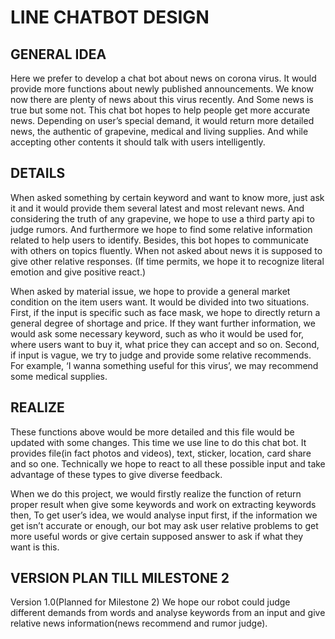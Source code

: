 # LINE CHATBOT DESIGN

## GENERAL IDEA 
Here we prefer to develop a chat bot about news on corona virus. It would provide more functions about newly published announcements. We know now there are plenty of news about this virus recently. And Some news is true but some not. This chat bot hopes to help people get more accurate news. Depending on user’s special demand, it would return more detailed news, the authentic of grapevine, medical and living supplies. And while accepting other contents it should talk with users intelligently.

## DETAILS
When asked something by certain keyword and want to know more, just ask it and it would provide them several latest and most relevant news. And considering the truth of any grapevine, we hope to use a third party api to judge rumors. And furthermore we hope to find some relative information related to help users to identify. Besides, this bot hopes to communicate with others on topics fluently. When not asked about news it is supposed to give other relative responses. (If time permits, we hope it to recognize literal emotion and give positive react.)

When asked by material issue, we hope to provide a general market condition on the item users want. It would be divided into two situations. First, if the input is specific such as face mask, we hope to directly return a general degree of shortage and price. If they want further information, we would ask some necessary keyword, such as who it would be used for, where users want to buy it, what price they can accept and so on. Second, if input is vague, we try to judge and provide some relative recommends. For example, ‘I wanna something useful for this virus’, we may recommend some medical supplies.

## REALIZE
These functions above would be more detailed and this file would be updated with some changes. This time we use line to do this chat bot. It provides file(in fact photos and videos), text, sticker, location, card share and so one. Technically we hope to react to all these possible input and take advantage of these types to give diverse feedback. 

When we do this project, we would firstly realize the function of return proper result when give some keywords and work on extracting keywords then, To get user’s idea, we would analyse input first, if the information we get isn’t accurate or enough, our bot may ask user relative problems to get more useful words or give certain supposed answer to ask if what they want is this.

## VERSION PLAN TILL MILESTONE 2
Version 1.0(Planned for Milestone 2)
We hope our robot could judge different demands from words and analyse keywords from an input and give relative news information(news recommend and rumor judge).
